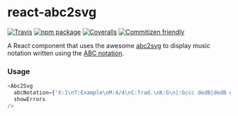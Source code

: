 # react-abc2svg

[![Travis][build-badge]][build]
[![npm package][npm-badge]][npm]
[![Coveralls][coveralls-badge]][coveralls]
[![Commitizen friendly][commitizen-badge]][commitizen]

A React component that uses the awesome [abc2svg](https://github.com/moinejf/abc2svg) to display music notation written using the [ABC notation](http://abcnotation.com).

### Usage

```js
<Abc2Svg
  abcNotation={'X:1\nT:Example\nM:4/4\nC:Trad.\nK:G\n|:Gccc dedB|dedB dedB|c2ec B2dB|c2A2 A2BA|'}
  showErrors
/>
```

[build-badge]: https://img.shields.io/travis/rigobauer/react-abc2svg/master.png?style=flat-square
[build]: https://travis-ci.org/rigobauer/react-abc2svg

[npm-badge]: https://img.shields.io/npm/v/react-abc2svg.png?style=flat-square
[npm]: https://www.npmjs.org/package/react-abc2svg

[coveralls-badge]: https://img.shields.io/coveralls/rigobauer/react-abc2svg/master.png?style=flat-square
[coveralls]: https://coveralls.io/github/rigobauer/react-abc2svg

[commitizen-badge]: https://img.shields.io/badge/commitizen-friendly-brightgreen.svg
[commitizen]: http://commitizen.github.io/cz-cli/
